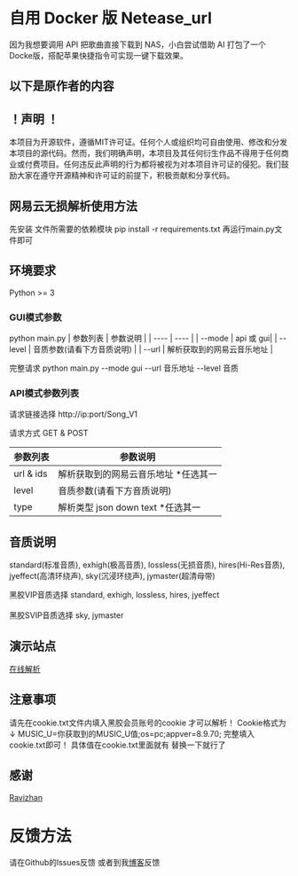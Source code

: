 # 自用 Docker 版 Netease_url

因为我想要调用 API 把歌曲直接下载到 NAS，小白尝试借助 AI 打包了一个Docke版，搭配苹果快捷指令可实现一键下载效果。 


以下是原作者的内容
---

## ！声明 ！
本项目为开源软件，遵循MIT许可证。任何个人或组织均可自由使用、修改和分发本项目的源代码。然而，我们明确声明，本项目及其任何衍生作品不得用于任何商业或付费项目。任何违反此声明的行为都将被视为对本项目许可证的侵犯。我们鼓励大家在遵守开源精神和许可证的前提下，积极贡献和分享代码。

## 网易云无损解析使用方法
先安装 文件所需要的依赖模块 
pip install -r requirements.txt
再运行main.py文件即可

## 环境要求
Python >= 3

### GUI模式参数
python main.py 
|  参数列表  | 参数说明 |
|  ----  | ---- |
| --mode | api 或 gui|
| --level | 音质参数(请看下方音质说明) |
| --url |  解析获取到的网易云音乐地址 |

完整请求 python main.py --mode gui --url 音乐地址 --level 音质

### API模式参数列表

请求链接选择 http://ip:port/Song_V1 

请求方式 GET & POST

|  参数列表  | 参数说明 |
|  ----  | ---- |
| url & ids | 解析获取到的网易云音乐地址  *任选其一|
| level | 音质参数(请看下方音质说明) |
| type | 解析类型 json down text *任选其一 |

## 音质说明
standard(标准音质), exhigh(极高音质), lossless(无损音质), hires(Hi-Res音质), jyeffect(高清环绕声), sky(沉浸环绕声), jymaster(超清母带)

黑胶VIP音质选择 standard, exhigh, lossless, hires, jyeffect <br> <br>
黑胶SVIP音质选择 sky, jymaster

## 演示站点
[在线解析](https://api.toubiec.cn/wyapi.html)

## 注意事项
请先在cookie.txt文件内填入黑胶会员账号的cookie 才可以解析！
Cookie格式为↓
MUSIC_U=你获取到的MUSIC_U值;os=pc;appver=8.9.70; 完整填入cookie.txt即可！
具体值在cookie.txt里面就有 替换一下就行了

## 感谢
[Ravizhan](https://github.com/ravizhan)

# 反馈方法
请在Github的lssues反馈 或者到我[博客](https://www.toubiec.cn)反馈
